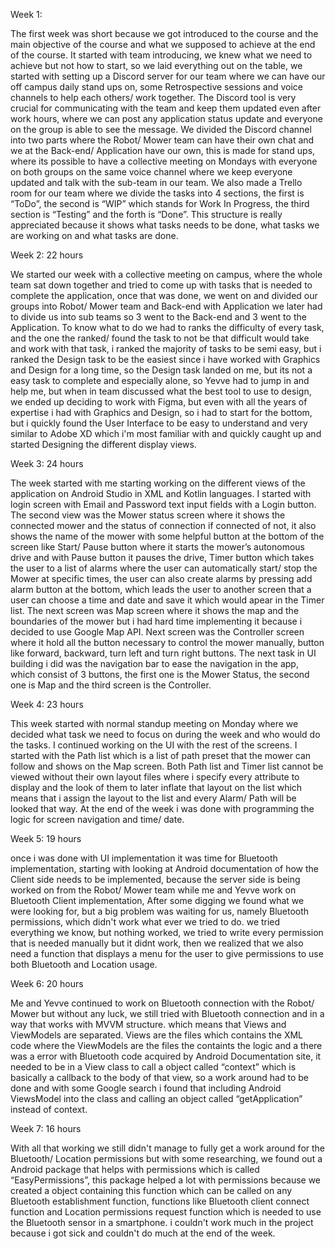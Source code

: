 Week 1: 

The first week was short because we got introduced to the course and the main objective of the course and what we supposed to achieve at the end of the course. It started with team introducing, we knew what we need to achieve but not how to start, so we laid everything out on the table, we started with setting up a Discord server for our team where we can have our off campus daily stand ups on, some Retrospective sessions and voice channels to help each others/ work together. The Discord tool is very crucial for communicating with the team and keep them updated even after work hours, where we can post any application status update and everyone on the group is able to see the message. We divided the Discord channel into two parts where the Robot/ Mower team can have their own chat and we at the Back-end/ Application have our own, this is made for stand ups, where its possible to have a collective meeting on Mondays with everyone on both groups on the same voice channel where we keep everyone updated and talk with the sub-team in our team. We also made a Trello room for our team where we divide the tasks into 4 sections, the first is “ToDo”, the second is “WIP” which stands for Work In Progress, the third section is “Testing” and the forth is “Done”. This structure is really appreciated because it shows what tasks needs to be done, what tasks we are working on and what tasks are done.


Week 2: 22 hours

We started our week with a collective meeting on campus, where the whole team sat down together and tried to come up with tasks that is needed to complete the application, once that was done, we went on and divided our groups into Robot/ Mower team and Back-end with Application we later had to divide us into sub teams so 3 went to the Back-end and 3 went to the Application.
To know what to do we had to ranks the difficulty of every task, and the one the ranked/ found the task to not be that difficult would take and work with that task, i ranked the majority of tasks to be semi easy, but i ranked the Design task to be the easiest since i have worked with Graphics and Design for a long time, so the Design task landed on me, but its not a easy task to complete and especially alone, so Yevve had to jump in and help me, but when in team discussed what the best tool to use to design, we ended up deciding to work with Figma, but even with all the years of expertise i had with Graphics and Design, so i had to start for the bottom, but i quickly found the User Interface to be easy to understand and very similar to Adobe XD which i'm most familiar with and quickly caught up and started Designing the different display views.


Week 3: 24 hours 

The week started with me starting working on the different views of the application on Android Studio in XML and Kotlin languages. I started with login screen with Email and Password text input fields with a Login button. The second view was the Mower status screen where it shows the connected mower and the status of connection if connected of not, it also shows the name of the mower with some helpful button at the bottom of the screen like Start/ Pause button where it starts the mower’s autonomous drive and with Pause button it pauses the drive, Timer button which takes the user to a list of alarms where the user can automatically start/ stop the Mower at specific times, the user can also create alarms by pressing add alarm button at the bottom, which leads the user to another screen that a user can choose a time and date and save it which would apear in the Timer list. The next screen was Map screen where it shows the map and the boundaries of the mower but i had hard time implementing it because i decided to use Google Map API. Next screen was the Controller screen where it hold all the button necessary to control the mower manually, button like forward, backward, turn left and turn right buttons. The next task in UI building i did was the navigation bar to ease the navigation in the app, which consist of 3 buttons, the first one is the Mower Status, the second one is Map and the third screen is the Controller.


Week 4: 23 hours

This week started with normal standup meeting on Monday where we decided what task we need to focus on during the week and who would do the tasks. 
I continued working on the UI with the rest of the screens. I started with the Path list which is a list of path preset that the mower can follow and shows on the Map screen. Both Path list and Timer list cannot be viewed without their own layout files where i specify every attribute to display and the look of them to later inflate that layout on the list which means that i assign the layout to the list and every Alarm/ Path will be looked that way.
At the end of the week i was done with programming the logic for screen navigation and time/ date.


Week 5: 19 hours 

once i was done with UI implementation it was time for Bluetooth implementation, starting with looking at Android documentation of how the Client side needs to be implemented, because the server side is being worked on from the Robot/ Mower team while me and Yevve work on Bluetooth Client implementation, After some digging we found what we were looking for, but a big problem was waiting for us, namely Bluetooth permissions, which didn't work what ever we tried to do. we tried everything we know, but nothing worked, we tried to write every permission that is needed manually but it didnt work, then we realized that we also need a function that displays a menu for the user to give permissions to use both Bluetooth and Location usage.  



Week 6: 20 hours
 
Me and Yevve continued to work on Bluetooth connection with the Robot/ Mower but without any luck, we still tried with Bluetooth connection and in a way that works with MVVM structure. which means that Views and ViewModels are separated. Views are the files which contains the XML code where the ViewModels are the files the containts the logic and a there was a error with Bluetooth code acquired by Android Documentation site, it needed to be in a View class to call a object called “context” which is basically a callback to the body of that view, so a work around had to be done and with some Google search i found that including Android ViewsModel into the class and calling an object called “getApplication” instead of context. 


Week 7: 16 hours

With all that working we still didn't manage to fully get a work around for the Bluetooth/ Location permissions but with some researching, we found out a Android package that helps with permissions which is called “EasyPermissions”, this package helped a lot with permissions because we created a object containing this function which can be called on any Bluetooth establishment function, functions like Bluetooth client connect function and Location permissions request function which is needed to use the Bluetooth sensor in a smartphone. i couldn't work much in the project because i got sick and couldn't do much at the end of the week. 

